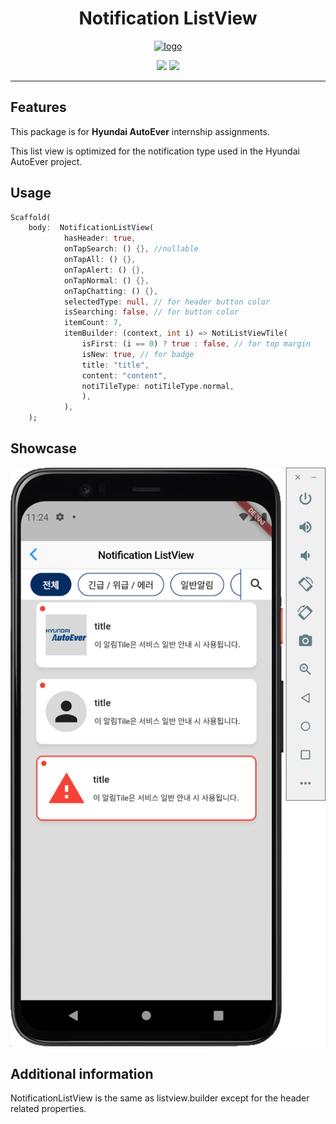 <h1 align="center">Notification ListView</h1>

<p align="center">
<a href="https://www.hyundai-autoever.com/kor/main/index.do" target="_blank" rel="noreferrer noopener">
    <img src="https://www.hyundai.co.kr/image/upload/asset_library/MDA00000000000000179/5640ebe4255e4960a93e218f29f44a6d.png" width="50%" alt="logo">
</a>
</p>

<p align="center">
  <a >
    <img src="https://img.shields.io/badge/dart-%230175C2.svg?style=for-the-badge&logo=dart&logoColor=white" />
  </a>
  <a>
    <img src="https://img.shields.io/badge/Flutter-%2302569B.svg?style=for-the-badge&logo=Flutter&logoColor=white">
  </a>
</p>

---




## Features

This package is for **Hyundai AutoEver** internship assignments.

This list view is optimized for the notification type used in the Hyundai AutoEver project.


## Usage

```dart
Scaffold(
    body:  NotificationListView(
            hasHeader: true,
            onTapSearch: () {}, //nullable
            onTapAll: () {},
            onTapAlert: () {},
            onTapNormal: () {},
            onTapChatting: () {},
            selectedType: null, // for header button color
            isSearching: false, // for button color
            itemCount: 7,
            itemBuilder: (context, int i) => NotiListViewTile(
                isFirst: (i == 0) ? true : false, // for top margin
                isNew: true, // for badge
                title: "title",
                content: "content",
                notiTileType: notiTileType.normal,
                ),
            ),
    );
```

## Showcase
![showcase1](https://github.com/KOREAparksh/notification_listview/blob/main/assets/showcase1.png?raw=true)

## Additional information

NotificationListView is the same as listview.builder except for the header related properties.
